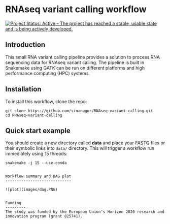 # RNAseq variant calling workflow
[![Project Status: Active – The project has reached a stable, usable state and is being actively developed.](http://www.repostatus.org/badges/latest/active.svg)](http://www.repostatus.org/#active) 

Introduction
------------

This small RNA variant calling pipeline provides a solution to process RNA sequencing data for RNAseq variant calling. The pipeline is built in Snakemake using GATK can be run on different platforms and high performance computing (HPC) systems. 


Installation
------------
To install this workflow, clone the repo:

```
git clone https://github.com/sinanugur/RNAseq-variant-calling.git
cd RNAseq-variant-calling

```

Quick start example
-------------------
You should create a new directory called __data__ and place your FASTQ files or their symbolic links into `data/` directory. This will trigger a workflow run immediately using 15 threads:

```
snakemake -j 15 --use-conda
```




```

Workflow summary and DAG plot
-----------------------------

![plot](images/dag.PNG)


Funding
---------
The study was funded by the European Union’s Horizon 2020 research and innovation program (grant 825741). 


